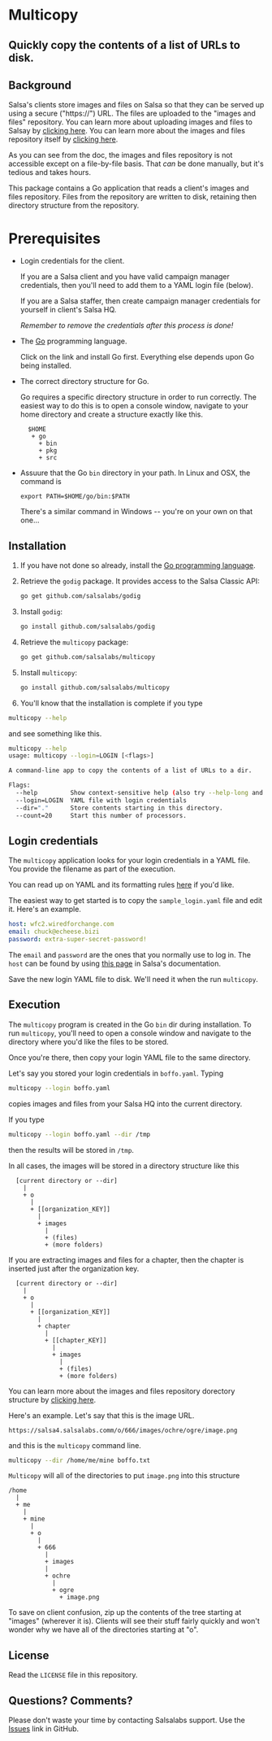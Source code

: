 # Multicopy
## Quickly copy the contents of a list of URLs to disk.

## Background
Salsa's clients store images and files on Salsa so that they can 
be served up using a secure ("https://") URL.  The files are uploaded to the "images and files" repository.  You can learn more
about uploading images and files to Salsay by [clicking here](https://help.salsalabs.com/hc/en-us/articles/223342607-Upload-images-or-files-to-Salsa).
You can learn more about the images and files repository itself by [clicking  here](https://help.salsalabs.com/hc/en-us/articles/223342727-Managing-files-uploaded-to-Salsa). 

As you can see from the doc, the images and files repository is not accessible except on a file-by-file basis.  That _can_ be done manually, but it's tedious and takes hours.

This package contains a Go application that reads a client's images and files repository.
Files from the repository are written to disk, retaining then directory structure from the repository.
# Prerequisites
* Login credentials for the client.

    If you are a Salsa client and you have valid campaign manager credentials, then you'll need to add them to a YAML login file (below).

    If you are a Salsa staffer, then create campaign manager credentials for yourself in client's Salsa HQ.

    *_Remember to remove the credentials after this process is done!_*

* The [Go](https://golang.org/doc/install) programming language.

    Click on the link and install Go first.  Everything else depends upon Go being installed.

* The correct directory structure for Go.

    Go requires a specific directory structure in order to run correctly.  The easiest way to do this is to open a console window, navigate to your home directory and create a structure exactly like this.
  ```
    $HOME
     + go
       + bin
       + pkg
       + src
  ```

* Assuure that the Go `bin` directory in your path.  In Linux and OSX, the command is

    ```export PATH=$HOME/go/bin:$PATH```
  
  There's a similar command in Windows -- you're on your own on that one...
## Installation

1. If you have not done so already, install the [Go programming language](https://golang.org/doc/install).
1. Retrieve the `godig` package.  It provides access to the Salsa Classic API:
    ```bash
    go get github.com/salsalabs/godig
    ```
1. Install `godig`:
    ```bash
    go install github.com/salsalabs/godig
    ```

1. Retrieve the `multicopy` package:
    ```bash
    go get github.com/salsalabs/multicopy
    ```
1. Install `multicopy`:
    ```bash
    go install github.com/salsalabs/multicopy
    ```
1. You'll know that the installation is complete if you type
```bash
multicopy --help
```
and see something like this.
```bash
multicopy --help
usage: multicopy --login=LOGIN [<flags>]

A command-line app to copy the contents of a list of URLs to a dir.

Flags:
  --help         Show context-sensitive help (also try --help-long and --help-man).
  --login=LOGIN  YAML file with login credentials
  --dir="."      Store contents starting in this directory.
  --count=20     Start this number of processors.
  ```

## Login credentials

The `multicopy` application looks for your login credentials in a YAML file.  You provide the filename as part of the execution.

You can read up on YAML and its formatting rules [here](https://en.wikipedia.org/wiki/YAML) if you'd like.

  The easiest way to get started is to  copy the `sample_login.yaml` file and edit it.  Here's an example.
```yaml
host: wfc2.wiredforchange.com
email: chuck@echeese.bizi
password: extra-super-secret-password!
```
The `email` and `password` are the ones that you normally use to log in. The `host` can be found by using [this page](https://help.salsalabs.com/hc/en-us/articles/115000341773-Salsa-Application-Program-Interface-API-#api_host) in Salsa's documentation.

Save the new login YAML file to disk.  We'll need it when the run `multicopy`.

## Execution

The `multicopy` program is created in the Go `bin` dir during installation.  To run `multicopy`, you'll need to open a console window and navigate to the directory where you'd like the files to be stored.

Once you're there, then copy your login YAML file to the same directory.

Let's say you stored your login credentials in `boffo.yaml`.  Typing
```bash
multicopy --login boffo.yaml
```
copies images and files from your Salsa HQ into the current directory.

If you type 
```bash
multicopy --login boffo.yaml --dir /tmp
```
then the results will be stored in `/tmp`.

In all cases, the images will be stored in a directory structure like this

```
  [current directory or --dir]
    |
    + o
      |
      + [[organization_KEY]]
        |
        + images
          |
          + (files)
          + (more folders)
```
If you are extracting images and files for a chapter, then the chapter is inserted just after the organization key.
```
  [current directory or --dir]
    |
    + o
      |
      + [[organization_KEY]]
        |
        + chapter
          |
          + [[chapter_KEY]]
            |
            + images
              |
              + (files)
              + (more folders)
```
You can learn more about the images and files repository dorectory structure by [clicking  here](https://help.salsalabs.com/hc/en-us/articles/223342727-Managing-files-uploaded-to-Salsa).

Here's an example.  Let's say that this is the image URL.

`https://salsa4.salsalabs.comm/o/666/images/ochre/ogre/image.png`

and this is the `multicopy` command line.
```bash
multicopy --dir /home/me/mine boffo.txt
```
`Multicopy` will all of the directories to put `image.png` into this structure

```
/home
  |
  + me
    |
    + mine
      |
      + o
        |
        + 666
          | 
          + images
          |
          + ochre
            |
            + ogre
              + image.png
```

To save on client confusion, zip up the contents of the tree starting at "images" (wherever it is).  Clients will see their stuff fairly quickly and won't wonder why we have all of the directories starting at "o".

## License
Read the `LICENSE` file in this repository.
## Questions?  Comments?
Please don't waste your time by contacting Salsalabs support. Use the [Issues](https://github.com/salsalabs/multicopy/issues) link
in GitHub. 
